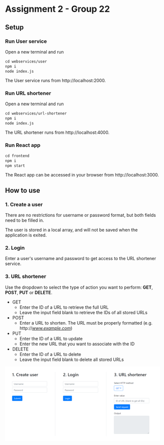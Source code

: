 # Assignment 2 - Group 22

## Setup

### Run User service
Open a new terminal and run
```
cd webservices/user
npm i
node index.js
```
The User service runs from http://localhost:2000.

### Run URL shortener
Open a new terminal and run
```
cd webservices/url-shortener
npm i
node index.js
```
The URL shortener runs from http://localhost:4000.


### Run React app
```
cd frontend
npm i
npm start
```
The React app can be accessed in your browser from http://localhost:3000.

## How to use

### 1. Create a user
There are no restrictions for username or password format, but both fields need to be filled in.  

The user is stored in a local array, and will not be saved when the application is exited.

### 2. Login
Enter a user's username and password to get access to the URL shortener service.

### 3. URL shortener
Use the dropdown to select the type of action you want to perform: **GET**, **POST**, **PUT** or **DELETE**.  

- GET
  - Enter the ID of a URL to retrieve the full URL
  - Leave the input field blank to retrieve the IDs of all stored URLs
- POST
  - Enter a URL to shorten. The URL must be properly formatted  (e.g. http://*www.example.com*)
- PUT
  - Enter the ID of a URL to update
  - Enter the new URL that you want to associate with the ID
- DELETE
  - Enter the ID of a URL to delete
  - Leave the input field blank to delete all stored URLs 

![screenshot](screenshots/screenshot1.PNG)